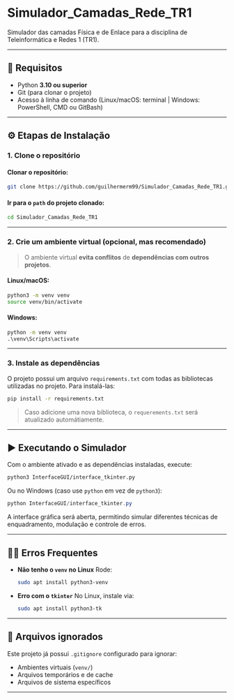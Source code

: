 # Simulador_Camadas_Rede_TR1
 Simulador das camadas Física e de Enlace para a disciplina de Teleinformática e Redes 1 (TR1).

---

## 🧱 Requisitos

- Python **3.10 ou superior**
- Git (para clonar o projeto)
- Acesso à linha de comando (Linux/macOS: terminal | Windows: PowerShell, CMD ou GitBash)

---

## ⚙️ Etapas de Instalação

### 1. Clone o repositório

#### Clonar o repositório:

```bash
git clone https://github.com/guilhermerm99/Simulador_Camadas_Rede_TR1.git
```

#### Ir para o `path` do projeto clonado:
```bash
cd Simulador_Camadas_Rede_TR1
```

--- 

### 2. Crie um ambiente virtual (opcional, mas recomendado)

> O ambiente virtual **evita conflitos** de **dependências com outros projetos**.

#### Linux/macOS:

```bash
python3 -m venv venv
source venv/bin/activate
```

#### Windows:

```cmd
python -m venv venv
.\venv\Scripts\activate
```

---

### 3. Instale as dependências

O projeto possui um arquivo `requirements.txt` com todas as bibliotecas utilizadas no projeto. Para instalá-las:

```bash
pip install -r requirements.txt
```

> Caso adicione uma nova biblioteca, o `requerements.txt` será atualizado automátiamente.

---

## ▶️ Executando o Simulador

Com o ambiente ativado e as dependências instaladas, execute:

```bash
python3 InterfaceGUI/interface_tkinter.py
```

Ou no Windows (caso use `python` em vez de `python3`):

```powershell
python InterfaceGUI/interface_tkinter.py
```

A interface gráfica será aberta, permitindo simular diferentes técnicas de enquadramento, modulação e controle de erros.

---

## 🙋‍♂️ Erros Frequentes

- **Não tenho o `venv` no Linux**
  Rode:
  ```bash
  sudo apt install python3-venv
  ```

- **Erro com o `tkinter`**
  No Linux, instale via:
  ```bash
  sudo apt install python3-tk
  ```

---

## 🧼 Arquivos ignorados

Este projeto já possui `.gitignore` configurado para ignorar:

- Ambientes virtuais (`venv/`)
- Arquivos temporários e de cache
- Arquivos de sistema específicos

---
